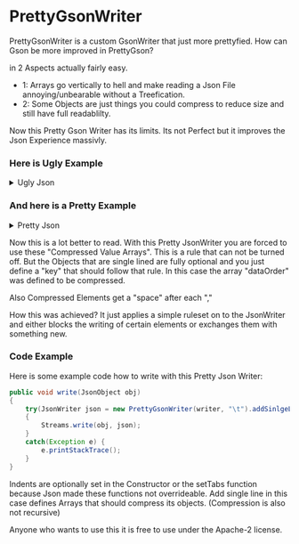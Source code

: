 # PrettyGsonWriter

PrettyGsonWriter is a custom GsonWriter that just more prettyfied.
How can Gson be more improved in PrettyGson?

in 2 Aspects actually fairly easy.

- 1: Arrays go vertically to hell and make reading a Json File annoying/unbearable without a Treefication.
- 2: Some Objects are just things you could compress to reduce size and still have full readablilty.

Now this Pretty Gson Writer has its limits. Its not Perfect but it improves the Json Experience massivly.

### Here is Ugly Example
<details>
<summary>Ugly Json</summary>
<p>

```json
{
	"info": {
		"name": "Example",
		"id": "20847246-ada6-4dbd-9fd6-a75892c59154",
		"vertecies": 24,
		"indecies": 36
	},
	"format": {
		"dataOrder": [
			{
				"type": "position",
				"length": 3,
				"glType": "float"
			},
			{
				"type": "color",
				"length": 4,
				"glType": "byte"
			},
			{
				"type": "normal",
				"length": 3,
				"glType": "float"
			},
			{
				"type": "uvs",
				"length": 2,
				"glType": "float",
				"optional": true
			}
		],
		"useIndecies": true
	},
	"data": {
		"position": [
			-0.5,
			1.0,
			0.5,
			0.0
		],
		"color": [
			-1
		],
		"normal": [
			0.0,
			1.0,
			-1.0
		],
		"uv": [
			0.875,
			0.5,
			0.625,
			0.75,
			0.375,
			1.0,
			0.0,
			0.25,
			0.125
		],
		"vertexes": [
			0,
			1,
			0,
			0,
			0,
			0,
			0,
			0,
			1,
			0,
			0,
			1,
			2,
			1,
			2,
			0,
			0,
			0,
			0,
			0,
			1,
			0,
			2,
			3,
			2,
			1,
			0,
			0,
			0,
			0,
			0,
			0,
			1,
			0,
			2,
			1,
			2,
			1,
			2,
			0,
			0,
			0,
			0,
			0,
			0,
			1,
			2,
			3,
			0,
			3,
			2,
			0,
			0,
			0,
			0,
			0,
			0,
			1,
			4,
			5,
			2,
			3,
			2,
			0,
			0,
			0,
			0,
			0,
			0,
			1,
			4,
			3,
			0,
			1,
			2,
			0,
			0,
			0,
			0,
			2,
			0,
			0,
			2,
			6,
			0,
			3,
			0,
			0,
			0,
			0,
			0,
			2,
			0,
			0,
			4,
			7,
			0,
			3,
			2,
			0,
			0,
			0,
			0,
			2,
			0,
			0,
			4,
			6,
			2,
			3,
			0,
			0,
			0,
			0,
			0,
			0,
			2,
			0,
			4,
			1,
			0,
			3,
			2,
			0,
			0,
			0,
			0,
			0,
			2,
			0,
			8,
			3,
			0,
			3,
			0,
			0,
			0,
			0,
			0,
			0,
			2,
			0,
			8,
			1,
			2,
			1,
			0,
			0,
			0,
			0,
			0,
			1,
			0,
			0,
			2,
			1,
			2,
			3,
			2,
			0,
			0,
			0,
			0,
			1,
			0,
			0,
			4,
			3,
			2,
			3,
			0,
			0,
			0,
			0,
			0,
			1,
			0,
			0,
			4,
			1,
			0,
			1,
			0,
			0,
			0,
			0,
			0,
			0,
			0,
			2,
			2,
			7,
			2,
			3,
			0,
			0,
			0,
			0,
			0,
			0,
			0,
			2,
			4,
			1,
			0,
			3,
			0,
			0,
			0,
			0,
			0,
			0,
			0,
			2,
			4,
			7,
			0,
			1,
			2,
			0,
			0,
			0,
			0,
			0,
			1,
			0,
			0,
			3,
			0,
			1,
			2,
			0,
			0,
			0,
			0,
			0,
			0,
			1,
			2,
			5,
			0,
			1,
			0,
			0,
			0,
			0,
			0,
			2,
			0,
			0,
			2,
			7,
			2,
			3,
			2,
			0,
			0,
			0,
			0,
			0,
			2,
			0,
			4,
			3,
			2,
			1,
			2,
			0,
			0,
			0,
			0,
			1,
			0,
			0,
			2,
			3,
			2,
			1,
			0,
			0,
			0,
			0,
			0,
			0,
			0,
			2,
			2,
			1
		],
		"indecies": [
			0,
			1,
			2,
			3,
			4,
			5,
			6,
			7,
			8,
			9,
			10,
			11,
			12,
			13,
			14,
			15,
			16,
			17,
			0,
			18,
			1,
			3,
			19,
			4,
			6,
			20,
			7,
			9,
			21,
			10,
			12,
			22,
			13,
			15,
			23,
			16
		]
	},
	"children": []
}
```

</p>
</details>

### And here is a Pretty Example

<details>
<summary>Pretty Json</summary>
<p>

```json
{
	"info": {
		"name": "Example",
		"id": "20847246-ada6-4dbd-9fd6-a75892c59154",
		"vertecies": 24,
		"indecies": 36
	},
	"format": {
		"dataOrder": [
			{"type": "position", "length": 3, "glType": "float"},
			{"type": "color", "length": 4, "glType": "byte"},
			{"type": "normal", "length": 3, "glType": "float"},
			{"type": "uvs", "length": 2, "glType": "float", "optional": true}
		],
		"useIndecies": true
	},
	"data": {
		"position": [-0.5, 1.0, 0.5, 0.0],
		"color": [-1],
		"normal": [0.0, 1.0, -1.0],
		"uv": [0.875, 0.5, 0.625, 0.75, 0.375, 1.0, 0.0, 0.25, 0.125],
		"vertexes": [0, 1, 0, 0, 0, 0, 0, 0, 1, 0, 0, 1, 2, 1, 2, 0, 0, 0, 0, 0, 1, 0, 2, 3, 2, 1, 0, 0, 0, 0, 0, 0, 1, 0, 2, 1, 2, 1, 2, 0, 0, 0, 0, 0, 0, 1, 2, 3, 0, 3, 2, 0, 0, 0, 0, 0, 0, 1, 4, 5, 2, 3, 2, 0, 0, 0, 0, 0, 0, 1, 4, 3, 0, 1, 2, 0, 0, 0, 0, 2, 0, 0, 2, 6, 0, 3, 0, 0, 0, 0, 0, 2, 0, 0, 4, 7, 0, 3, 2, 0, 0, 0, 0, 2, 0, 0, 4, 6, 2, 3, 0, 0, 0, 0, 0, 0, 2, 0, 4, 1, 0, 3, 2, 0, 0, 0, 0, 0, 2, 0, 8, 3, 0, 3, 0, 0, 0, 0, 0, 0, 2, 0, 8, 1, 2, 1, 0, 0, 0, 0, 0, 1, 0, 0, 2, 1, 2, 3, 2, 0, 0, 0, 0, 1, 0, 0, 4, 3, 2, 3, 0, 0, 0, 0, 0, 1, 0, 0, 4, 1, 0, 1, 0, 0, 0, 0, 0, 0, 0, 2, 2, 7, 2, 3, 0, 0, 0, 0, 0, 0, 0, 2, 4, 1, 0, 3, 0, 0, 0, 0, 0, 0, 0, 2, 4, 7, 0, 1, 2, 0, 0, 0, 0, 0, 1, 0, 0, 3, 0, 1, 2, 0, 0, 0, 0, 0, 0, 1, 2, 5, 0, 1, 0, 0, 0, 0, 0, 2, 0, 0, 2, 7, 2, 3, 2, 0, 0, 0, 0, 0, 2, 0, 4, 3, 2, 1, 2, 0, 0, 0, 0, 1, 0, 0, 2, 3, 2, 1, 0, 0, 0, 0, 0, 0, 0, 2, 2, 1],
		"indecies": [0, 1, 2, 3, 4, 5, 6, 7, 8, 9, 10, 11, 12, 13, 14, 15, 16, 17, 0, 18, 1, 3, 19, 4, 6, 20, 7, 9, 21, 10, 12, 22, 13, 15, 23, 16]
	},
	"children": []
},
```

</p>
</details>

Now this is a lot better to read.
With this Pretty JsonWriter you are forced to use these "Compressed Value Arrays". This is a rule that can not be turned off.
But the Objects that are single lined are fully optional and you just define a "key" that should follow that rule.
In this case the array "dataOrder" was defined to be compressed.

Also Compressed Elements get a "space" after each ","

How this was achieved? It just applies a simple ruleset on to the JsonWriter and either blocks the writing of certain elements or exchanges them with something new.

### Code Example

Here is some example code how to write with this Pretty Json Writer:

```java
public void write(JsonObject obj)
{
	try(JsonWriter json = new PrettyGsonWriter(writer, "\t").addSinlgeLines("dataOrder"))
	{
		Streams.write(obj, json);
	}
	catch(Exception e) {
		e.printStackTrace();
	}
}
```

Indents are optionally set in the Constructor or the setTabs function because Json made these functions not overrideable.
Add single line in this case defines Arrays that should compress its objects. (Compression is also not recursive)

Anyone who wants to use this it is free to use under the Apache-2 license.